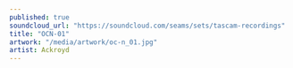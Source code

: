 ```yaml
---
published: true
soundcloud_url: "https://soundcloud.com/seams/sets/tascam-recordings"
title: "OCN-01"
artwork: "/media/artwork/oc-n_01.jpg"
artist: Ackroyd
---
```

